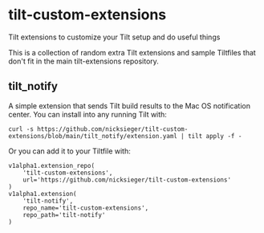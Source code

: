 # tilt-custom-extensions

Tilt extensions to customize your Tilt setup and do useful things

This is a collection of random extra Tilt extensions and sample Tiltfiles that don't fit in the main tilt-extensions repository.

## tilt_notify

A simple extension that sends Tilt build results to the Mac OS notification center. You can install into any running Tilt with:

```
curl -s https://github.com/nicksieger/tilt-custom-extensions/blob/main/tilt_notify/extension.yaml | tilt apply -f -
```

Or you can add it to your Tiltfile with:

```starlark
v1alpha1.extension_repo(
    'tilt-custom-extensions',
    url='https://github.com/nicksieger/tilt-custom-extensions'
)
v1alpha1.extension(
    'tilt-notify',
    repo_name='tilt-custom-extensions',
    repo_path='tilt-notify'
)
```
